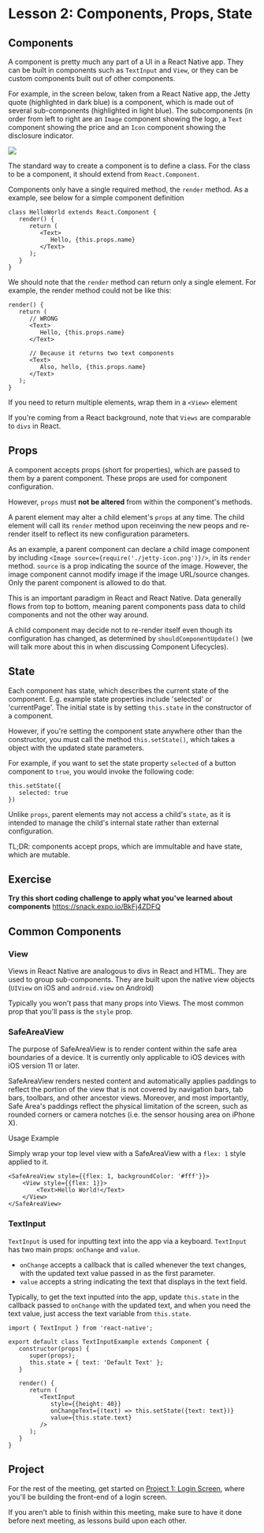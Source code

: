 # Lesson 2: Components, Props, State

## Components

A component is pretty much any part of a UI in a React Native app. They can be built in components such as `TextInput` and `View`, or they can be custom components built out of other components.

For example, in the screen below, taken from a React Native app, the Jetty quote (highlighted in dark blue) is a component, which is made out of several sub-components (highlighted in light blue). The subcomponents (in order from left to right are an `Image` component showing the logo, a `Text` component showing the price and an `Icon` component showing the disclosure indicator.

![](https://storage.googleapis.com/slite-api-files-production/files/d2f102fe-9a12-47d6-b502-5ec5f612b9f3/image.png)

The standard way to create a component is to define a class. For the class to be a component, it should extend from `React.Component`.

Components only have a single required method, the `render` method. As a example, see below for a simple component definition

```
class HelloWorld extends React.Component {
   render() {
      return (
         <Text>
            Hello, {this.props.name}
         </Text>
      );
   }
}
```
We should note that the `render` method can return only a single element. For example, the render method could not be like this:
```
render() {
   return (
      // WRONG
      <Text>
         Hello, {this.props.name}
      </Text>

      // Because it returns two text components
      <Text>
         Also, hello, {this.props.name}
      </Text>
   );
}
```
If you need to return multiple elements, wrap them in a `<View>` element

If you're coming from a React background, note that `Views` are comparable to `divs` in React.

## Props

A component accepts props (short for properties), which are passed to them by a parent component. These props are used for component configuration.

However, `props` must **not be altered** from within the component's methods.

A parent element may alter a child element's `props` at any time. The child element will call its `render` method upon receinving the new peops and re-render itself to reflect its new configuration parameters. 

As an example, a parent component can declare a child image component by including  `<Image source={require('./jetty-icon.png')}/>`, in its `render` method. `source` is a prop  indicating the source of the image. However, the image component cannot modify image if the image URL/source changes. Only the parent component is allowed to do that.

This is an important paradigm in React and React Native. Data generally flows from top to bottom, meaning parent components pass data to child components and not the other way around.

A child component may decide not to re-render itself even though its configuration has changed, as determined by `shouldComponentUpdate()` (we will talk more about this in when discussing Component Lifecycles).

## State

Each component has state, which describes the current state of the component. E.g. example state properties include 'selected' or 'currentPage'. The initial state is by setting `this.state` in the constructor of a component.

However, if you're setting the component state anywhere other than the constructor, you must call the method `this.setState()`, which takes a object with the updated state parameters.

For example, if you want to set the state property `selected` of a button component to `true`, you would invoke the following code:
```
this.setState({
   selected: true
})
```
Unlike `props`, parent elements may not access a child's `state`, as it is intended to manage the child's internal state rather than external configuration.

TL;DR: components accept props, which are immultable and have state, which are mutable.

## Exercise
**Try this short coding challenge to apply what you've learned about components** https://snack.expo.io/BkFj4ZDFQ

## Common Components

### View
Views in React Native are analogous to divs in React and HTML. They are used to group sub-components. They are built upon the native view objects (`UIView` on iOS and `android.view` on Android)

Typically you won't pass that many props into Views. The most common prop that you'll pass is the `style` prop. 

### SafeAreaView
The purpose of SafeAreaView is to render content within the safe area boundaries of a device. It is currently only applicable to iOS devices with iOS version 11 or later.

SafeAreaView renders nested content and automatically applies paddings to reflect the portion of the view that is not covered by navigation bars, tab bars, toolbars, and other ancestor views. Moreover, and most importantly, Safe Area's paddings reflect the physical limitation of the screen, such as rounded corners or camera notches (i.e. the sensor housing area on iPhone X).

Usage Example

Simply wrap your top level view with a SafeAreaView with a `flex: 1` style applied to it. 
```
<SafeAreaView style={{flex: 1, backgroundColor: '#fff'}}>
    <View style={{flex: 1}}>
        <Text>Hello World!</Text>
    </View>
</SafeAreaView>
```

### TextInput
`TextInput` is used for inputting text into the app via a keyboard. `TextInput` has two main props: `onChange` and `value`. 
-    `onChange` accepts a callback that is called whenever the text changes, with the updated text value passed in as the first parameter.
-   `value` accepts a string indicating the text that displays in the text field.

Typically, to get the text inputted into the app, update `this.state` in the callback passed to `onChange` with the updated text, and when you need the text value, just access the text variable from `this.state`.

```
import { TextInput } from 'react-native';

export default class TextInputExample extends Component {
   constructor(props) {
      super(props);
      this.state = { text: 'Default Text' };
   }

   render() {
      return (
         <TextInput
            style={{height: 40}}
            onChangeText={(text) => this.setState({text: text})}
            value={this.state.text}
         />
      );
   }
}
```

## Project
For the rest of the meeting, get started on [Project 1: Login Screen](https://github.com/applabsc/React-Native-Curriculum/blob/master/Project%201:%20Login%20Screen.md), where you'll be building the front-end of a login screen.

If you aren't able to finish within this meeting, make sure to have it done before next meeting, as lessons build upon each other.
